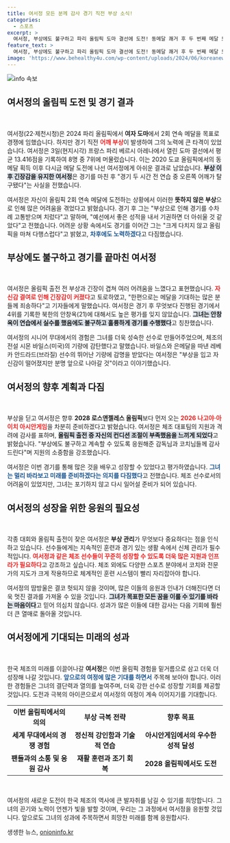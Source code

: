 ```yaml
---
title: 여서정 모든 분께 감사 경기 직전 부상 소식!
categories:
  - 스포츠
excerpt: >
  여서정, 부상에도 불구하고 파리 올림픽 도마 결선에 도전! 동메달 쾌거 후 두 번째 메달 도전에서 아쉬운 7위. 부상에도 경기를 뛰는 게 더 낫다고 밝힌 그녀의 이야기, 클릭해서 확인하세요!
feature_text: >
  여서정, 부상에도 불구하고 파리 올림픽 도마 결선에 도전! 동메달 쾌거 후 두 번째 메달 도전에서 아쉬운 7위. 부상에도 경기를 뛰는 게 더 낫다고 밝힌 그녀의 이야기, 클릭해서 확인하세요!
image: 'https://www.behealthy4u.com/wp-content/uploads/2024/06/koreanews.jpg'
---
```


<p><img src="https://www.behealthy4u.com/wp-content/uploads/2024/06/koreanews.jpg" alt="info 속보" /></p>

<h2 data-ke-size="size26">여서정의 올림픽 도전 및 경기 결과</h2>

<p data-ke-size="size16">&nbsp;</p>

<p>여서정(22·제천시청)은 2024 파리 올림픽에서 <b>여자 도마</b>에서 2회 연속 메달을 목표로 경쟁에 임했습니다. 하지만 경기 직전 <b><span style="color: #ee2323;">어깨 부상</span></b>이 발생하여 그의 노력에 큰 타격이 있었습니다. 여서정은 3일(현지시각) 프랑스 파리 베르시 아레나에서 열린 도마 결선에서 평균 13.416점을 기록하여 8명 중 7위에 머물렀습니다. 이는 2020 도쿄 올림픽에서의 동메달 획득 이후 다시금 메달 도전에 나선 여서정에게 아쉬운 결과로 남았습니다. <b><span style="background-color: #21538527;">부상 이후 긴장감을 유지한 여서정</span></b>은 경기를 마친 후 "경기 두 시간 전 연습 중 오른쪽 어깨가 탈구됐다"는 사실을 전했습니다.</p>

<p>여서정은 자신이 올림픽 2회 연속 메달에 도전하는 상황에서 이러한 <b>뜻하지 않은 부상</b>으로 인해 많은 어려움을 겪었다고 밝혔습니다. 경기 후 그는 "부상으로 인해 경기를 수차례 고통받으며 치렀다"고 말하며, "예선에서 좋은 성적을 내서 기권하면 더 아쉬울 것 같았다"고 전했습니다. 어려운 상황 속에서도 경기를 이어간 그는 "크게 다치지 않고 올림픽을 마쳐 다행스럽다"고 밝혔고, <b><span style="color: #1a5490;">차후에도 노력하겠다</span></b>고 다짐했습니다.</p>

<h2 data-ke-size="size26">부상에도 불구하고 경기를 끝마친 여서정</h2>

<p data-ke-size="size16">&nbsp;</p>

<p>여서정은 올림픽 출전 전 부상과 긴장이 겹쳐 여러 어려움을 느꼈다고 표현했습니다. <b><span style="color: #ee2323;">자신감 결여로 인해 긴장감이 커졌다</span></b>고 토로하였고, "한편으로는 메달을 기대하는 많은 분들께 죄송하다"고 기자들에게 말했습니다. 여서정은 경기 후 무엇보다 진행된 경기에서 4위를 기록한 북한의 안창옥(21)에 대해서도 높은 평가를 잊지 않았습니다. <b><span style="background-color: #21538527;">그녀는 안창옥이 연습에서 실수를 했음에도 불구하고 훌륭하게 경기를 수행했다</span></b>고 칭찬했습니다.</p>

<p>여서정의 시니어 무대에서의 경험은 그녀를 더욱 성숙한 선수로 만들어주었으며, 체조의 전설 시몬 바일스(미국)의 기량에 감탄했다고 말했습니다. 바일스와 은메달을 따낸 레베카 안드라드(브라질) 선수의 뛰어난 기량에 감명을 받았다는 여서정은 "부상을 입고 자신감이 떨어졌지만 분명 앞으로 나아갈 것"이라고 이야기했습니다.</p>

<h2 data-ke-size="size26">여서정의 향후 계획과 다짐</h2>

<p data-ke-size="size16">&nbsp;</p>

<p>부상을 딛고 여서정은 향후 <b>2028 로스앤젤레스 올림픽</b>보다 먼저 오는 <b><span style="color: #ee2323;">2026 나고야·아이치 아시안게임</span></b>을 차분히 준비하겠다고 밝혔습니다. 여서정은 체조 대표팀의 지원과 격려에 감사를 표하며, <b><span style="background-color: #21538527;">올림픽 출전 중 자신의 컨디션 조절이 부족했음을 느끼게 되었다</span></b>고 밝혔습니다. "부상에도 불구하고 계속할 수 있도록 응원해준 감독님과 코치님들께 감사드린다"며 지원의 소중함을 강조했습니다.</p>

<p>여서정은 이번 경기를 통해 많은 것을 배우고 성장할 수 있었다고 평가하였습니다. <b><span style="color: #1a5490;">그녀는 멀리 바라보고 미래를 준비하겠다는 의지를 다짐했다</span></b>고 전했습니다. 체조 선수로서의 어려움이 있었지만, 그녀는 포기하지 않고 다시 일어설 준비가 되어 있습니다.</p>

<h2 data-ke-size="size26">여서정의 성장을 위한 응원의 필요성</h2>

<p data-ke-size="size16">&nbsp;</p>

<p>각종 대회와 올림픽 출전이 잦은 여서정은 <b>부상 관리</b>가 무엇보다 중요하다는 점을 인식하고 있습니다. 선수들에게는 지속적인 훈련과 경기 있는 생활 속에서 신체 관리가 필수적입니다. <b><span style="color: #ee2323;">여서정과 같은 체조 선수들이 꾸준히 성장할 수 있도록 더욱 많은 지원과 인프라가 필요하다</span></b>고 강조하고 싶습니다. 체조 외에도 다양한 스포츠 분야에서 코치와 전문가의 지도가 크게 작용하므로 체계적인 훈련 시스템이 빨리 자리잡아야 합니다.</p>

<p>여서정의 땀방울은 결코 헛되지 않을 것이며, 많은 이들의 응원과 인내가 더해진다면 더욱 멋진 결과를 가져올 수 있을 것입니다. <b><span style="background-color: #21538527;">그녀가 목표한 모든 꿈을 이룰 수 있기를 바라는 마음이다</span></b>고 믿어 의심치 않습니다. 성과가 많은 이들에 대한 감사는 다음 기회에 훨씬 더 큰 열매로 돌아올 것입니다.</p>

<h2 data-ke-size="size26">여서정에게 기대되는 미래의 성과</h2>

<p data-ke-size="size16">&nbsp;</p>

<p>한국 체조의 미래를 이끌어나갈 <b>여서정</b>은 이번 올림픽 경험을 밑거름으로 삼고 더욱 더 성장해 나갈 것입니다. <b><span style="color: #1a5490;">앞으로의 여정에 많은 기대를 하면서</span></b> 주목해 보아야 합니다. 이러한 경험들은 그녀의 결단력과 열의를 높여주며, 더욱 강한 선수로 성장할 기회를 제공할 것입니다. 도전과 극복의 아이콘으로서 여서정의 여정이 계속 이어지기를 기대합니다. </p>

<table style="width: 100%;">
    <tr>
        <td style="text-align: center; height: 17px;"><b>이번 올림픽에서의 의의</b></td>
        <td style="text-align: center; height: 17px;"><b>부상 극복 전략</b></td>
        <td style="text-align: center; height: 17px;"><b>향후 목표</b></td>
    </tr>
    <tr>
        <td style="text-align: center; height: 17px;"><b>세계 무대에서의 경쟁 경험</b></td>
        <td style="text-align: center; height: 17px;"><b>정신적 강인함과 기술적 연습</b></td>
        <td style="text-align: center; height: 17px;"><b>아시안게임에서의 우수한 성적 달성</b></td>
    </tr>
    <tr>
        <td style="text-align: center; height: 17px;"><b>팬들과의 소통 및 응원 감사</b></td>
        <td style="text-align: center; height: 17px;"><b>재활 훈련과 조기 회복</b></td>
        <td style="text-align: center; height: 17px;"><b>2028 올림픽에서도 도전</b></td>
    </tr>
</table>

<p data-ke-size="size16">&nbsp;</p>

<p>여서정의 새로운 도전이 한국 체조의 역사에 큰 발자취를 남길 수 있기를 희망합니다. 그녀의 끈기와 노력이 언젠가 빛을 발할 것이며, 우리는 그 과정에서 여서정을 응원할 것입니다. 앞으로도 그녀의 성과에 주목하면서 희망찬 미래를 함께 응원합시다.</p>
생생한 뉴스, <a href="https://onioninfo.kr" rel="dofollow">onioninfo.kr</a>


